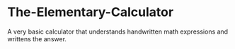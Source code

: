 # The-Elementary-Calculator
A very basic calculator that understands handwritten math expressions and writtens the answer.
